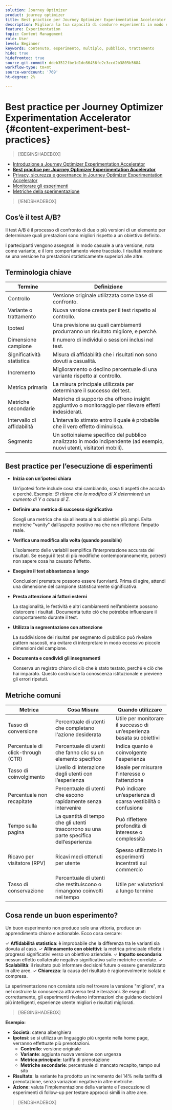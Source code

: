 ```yaml
---
solution: Journey Optimizer
product: journey optimizer
title: Best practice per Journey Optimizer Experimentation Accelerator
description: Migliora la tua capacità di condurre esperimenti in modo efficace e generare informazioni
feature: Experimentation
topic: Content Management
role: User
level: Beginner
keywords: contenuto, esperimento, multiplo, pubblico, trattamento
hide: true
hidefromtoc: true
source-git-commit: ddeb3512fbe1d1de86456fe2c3ccd2b3805b5684
workflow-type: tm+mt
source-wordcount: '769'
ht-degree: 2%

---
```


# Best practice per Journey Optimizer Experimentation Accelerator {#content-experiment-best-practices}

>[!BEGINSHADEBOX]

* [Introduzione a Journey Optimizer Experimentation Accelerator](experiment-accelerator.md)
* **[Best practice per Journey Optimizer Experimentation Accelerator](experiment-accelerator-best-practices.md)**
* [Privacy, sicurezza e governance in Journey Optimizer Experimentation Accelerator](experiment-accelerator-security.md)
* [Monitorare gli esperimenti](experiment-accelerator-monitor.md)
* [Metriche della sperimentazione](experiment-accelerator-metrics.md)

>[!ENDSHADEBOX]

## Cos’è il test A/B?

Il test A/B è il processo di confronto di due o più versioni di un elemento per determinare quali prestazioni sono migliori rispetto a un obiettivo definito.

I partecipanti vengono assegnati in modo casuale a una versione, nota come variante, e il loro comportamento viene tracciato. I risultati mostrano se una versione ha prestazioni statisticamente superiori alle altre.

## Terminologia chiave

| Termine | Definizione |
|-|-|
| Controllo | Versione originale utilizzata come base di confronto. |
| Variante o trattamento | Nuova versione creata per il test rispetto al controllo. |
| Ipotesi | Una previsione su quali cambiamenti produrranno un risultato migliore, e perché. |
| Dimensione campione | Il numero di individui o sessioni inclusi nel test. |
| Significatività statistica | Misura di affidabilità che i risultati non sono dovuti a casualità. |
| Incremento | Miglioramento o declino percentuale di una variante rispetto al controllo. |
| Metrica primaria | La misura principale utilizzata per determinare il successo del test. |
| Metriche secondarie | Metriche di supporto che offrono insight aggiuntivo o monitoraggio per rilevare effetti indesiderati. |
| Intervallo di affidabilità | L’intervallo stimato entro il quale è probabile che il vero effetto diminuisca. |
| Segmento | Un sottoinsieme specifico del pubblico analizzato in modo indipendente (ad esempio, nuovi utenti, visitatori mobili). |

## Best practice per l’esecuzione di esperimenti

* **Inizia con un&#39;ipotesi chiara**

  Un&#39;ipotesi forte include cosa stai cambiando, cosa ti aspetti che accada e perché.
Esempio: _Si ritiene che la modifica di X determinerà un aumento di Y a causa di Z._

* **Definire una metrica di successo significativa**

  Scegli una metrica che sia allineata ai tuoi obiettivi più ampi. Evita metriche &quot;vanity&quot; dall’aspetto positivo ma che non riflettono l’impatto reale.

* **Verifica una modifica alla volta (quando possibile)**

  L’isolamento delle variabili semplifica l’interpretazione accurata dei risultati. Se esegui il test di più modifiche contemporaneamente, potresti non sapere cosa ha causato l’effetto.

* **Eseguire il test abbastanza a lungo**

  Conclusioni premature possono essere fuorvianti. Prima di agire, attendi una dimensione del campione statisticamente significativa.

* **Presta attenzione ai fattori esterni**

  La stagionalità, le festività e altri cambiamenti nell’ambiente possono distorcere i risultati. Documenta tutto ciò che potrebbe influenzare il comportamento durante il test.

* **Utilizza la segmentazione con attenzione**

  La suddivisione dei risultati per segmento di pubblico può rivelare pattern nascosti, ma evitare di interpretare in modo eccessivo piccole dimensioni del campione.

* **Documenta e condividi gli insegnamenti**

  Conserva un registro chiaro di ciò che è stato testato, perché e ciò che hai imparato. Questo costruisce la conoscenza istituzionale e previene gli errori ripetuti.

## Metriche comuni

| Metrica | Cosa Misura | Quando utilizzare |
|-|-|-|
| Tasso di conversione | Percentuale di utenti che completano l&#39;azione desiderata | Utile per monitorare il successo di un’esperienza basata su obiettivi |
| Percentuale di click-through (CTR) | Percentuale di utenti che fanno clic su un elemento specifico | Indica quanto è coinvolgente l&#39;esperienza |
| Tasso di coinvolgimento | Livello di interazione degli utenti con l’esperienza | Ideale per misurare l’interesse o l’attenzione |
| Percentuale non recapitate | Percentuale di utenti che escono rapidamente senza intervenire | Può indicare un’esperienza di scarsa vestibilità o confusione |
| Tempo sulla pagina | La quantità di tempo che gli utenti trascorrono su una parte specifica dell’esperienza | Può riflettere profondità di interesse o complessità |
| Ricavo per visitatore (RPV) | Ricavi medi ottenuti per utente | Spesso utilizzato in esperimenti incentrati sul commercio |
| Tasso di conservazione | Percentuale di utenti che restituiscono o rimangono coinvolti nel tempo | Utile per valutazioni a lungo termine |

## Cosa rende un buon esperimento?

Un buon esperimento non produce solo una vittoria, produce un apprendimento chiaro e actionable.
Ecco cosa cercare:

&check; **Affidabilità statistica**: è improbabile che la differenza tra le varianti sia dovuta al caso.
&check; **Allineamento con obiettivi**: la metrica principale riflette i progressi significativi verso un obiettivo aziendale.
&check; **Impatto secondario**: nessun effetto collaterale negativo significativo sulle metriche correlate.
&check; **Scalabilità**: il risultato può informare decisioni future o essere generalizzato in altre aree.
&check; **Chiarezza**: la causa del risultato è ragionevolmente isolata e compresa.

La sperimentazione non consiste solo nel trovare la versione &quot;migliore&quot;, ma nel costruire la conoscenza attraverso test e iterazioni. Se eseguiti correttamente, gli esperimenti rivelano informazioni che guidano decisioni più intelligenti, esperienze utente migliori e risultati migliorati.

>[!BEGINSHADEBOX]

**Esempio:**

* **Società**: catena alberghiera
* **Ipotesi**: se si utilizza un linguaggio più urgente nella home page, verranno effettuate più prenotazioni.
   * **Controllo**: versione originale
   * **Variante**: aggiunta nuova versione con urgenza
   * **Metrica principale**: tariffa di prenotazione
   * **Metriche secondarie**: percentuale di mancato recapito, tempo sul sito
* **Risultato**: la variante ha prodotto un incremento del 14% nella tariffa di prenotazione, senza variazioni negative in altre metriche.
* **Azione**: valuta l&#39;implementazione della variante e l&#39;esecuzione di esperimenti di follow-up per testare approcci simili in altre aree.

>[!ENDSHADEBOX]

